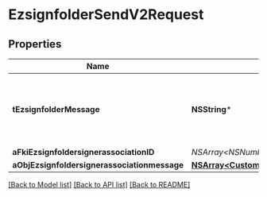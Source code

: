 # EzsignfolderSendV2Request

## Properties
Name | Type | Description | Notes
------------ | ------------- | ------------- | -------------
**tEzsignfolderMessage** | **NSString*** | A custom text message that will be added to the email sent. | 
**aFkiEzsignfoldersignerassociationID** | **NSArray&lt;NSNumber*&gt;*** |  | 
**aObjEzsignfoldersignerassociationmessage** | [**NSArray&lt;CustomEzsignfoldersignerassociationmessageRequest&gt;***](CustomEzsignfoldersignerassociationmessageRequest.md) |  | 

[[Back to Model list]](../README.md#documentation-for-models) [[Back to API list]](../README.md#documentation-for-api-endpoints) [[Back to README]](../README.md)



